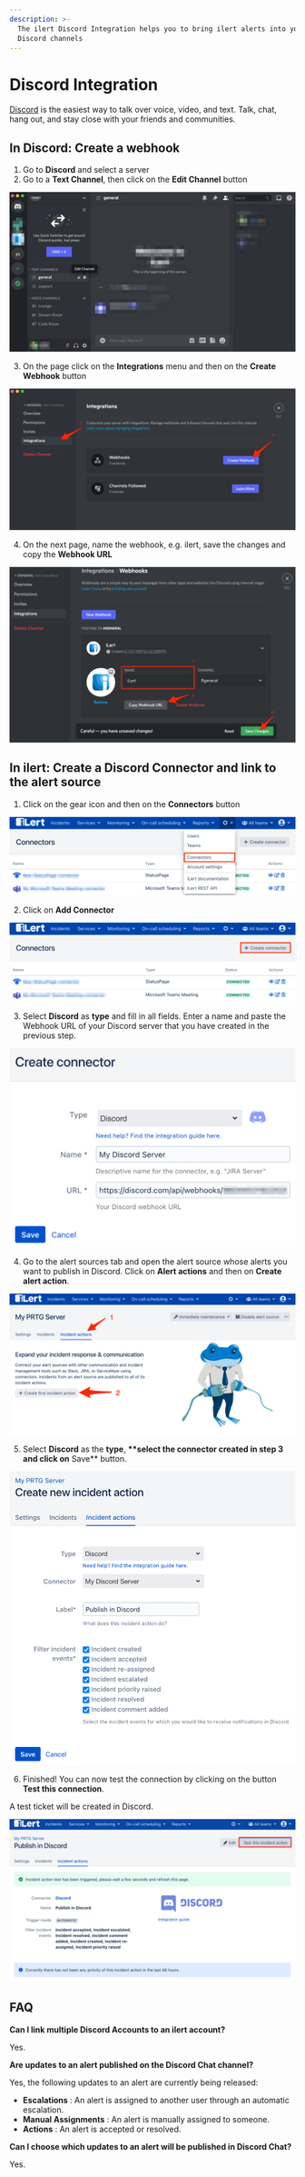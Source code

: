 ```yaml
---
description: >-
  The ilert Discord Integration helps you to bring ilert alerts into your
  Discord channels
---
```


# Discord Integration

[Discord](https://discord.com/) is the easiest way to talk over voice, video, and text. Talk, chat, hang out, and stay close with your friends and communities.

## In Discord: Create a webhook <a href="#in-discord" id="in-discord"></a>

1. Go to **Discord** and select a server
2. Go to a **Text Channel**, then click on the **Edit Channel** button

![](../../.gitbook/assets/Screenshot_2021-07-02_at_10_56_32.png)

3. On the page click on the **Integrations** menu and then on the **Create Webhook** button

![](../../.gitbook/assets/general_-_Discord.png)

4. On the next page, name the webhook, e.g. ilert, save the changes and copy the **Webhook URL**

![](<../../.gitbook/assets/general_-_Discord (1).png>)

## In ilert: Create a Discord Connector and link to the alert source <a href="#in-ilert" id="in-ilert"></a>

1. Click on the gear icon and then on the **Connectors** button

![](<../../.gitbook/assets/go_to_connectors (4) (1).png>)

2. Click on **Add Connector**

![](<../../.gitbook/assets/create_connector_button (1).png>)

3. Select **Discord** as **type** and fill in all fields. Enter a name and paste the Webhook URL of your Discord server that you have created in the previous step.

![](<../../.gitbook/assets/iLert (73).png>)

4. Go to the alert sources tab and open the alert source whose alerts you want to publish in Discord. Click on **Alert actions** and then on **Create alert action**.

![](<../../.gitbook/assets/new_incident_action (12) (9).png>)

5. Select **Discord** as the **type**, **\*\*select the connector created in step 3 and click on** Save\*\* button.

![](<../../.gitbook/assets/iLert (65).png>)

6. Finished! You can now test the connection by clicking on the button **Test this connection**.

A test ticket will be created in Discord.

![](<../../.gitbook/assets/iLert (2).png>)

## FAQ <a href="#faq" id="faq"></a>

**Can I link multiple Discord Accounts to an ilert account?**

Yes.

**Are updates to an alert published on the Discord Chat channel?**

Yes, the following updates to an alert are currently being released:

* **Escalations** : An alert is assigned to another user through an automatic escalation.
* **Manual Assignments** : An alert is manually assigned to someone.
* **Actions** : An alert is accepted or resolved.

**Can I choose which updates to an alert will be published in Discord Chat?**

Yes.
